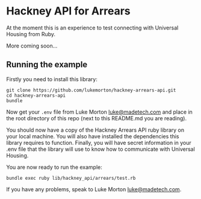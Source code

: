 # Hackney API for Arrears

At the moment this is an experience to test connecting with Universal Housing from Ruby.

More coming soon...

## Running the example

Firstly you need to install this library:

```
git clone https://github.com/lukemorton/hackney-arrears-api.git
cd hackney-arrears-api
bundle
```

Now get your `.env` file from Luke Morton <luke@madetech.com> and place in the root directory of this repo (next to this README.md you are reading).

You should now have a copy of the Hackney Arrears API ruby library on your local machine. You will also have installed the dependencies this library requires to function. Finally, you will have secret information in your .env file that the library will use to know how to communicate with Universal Housing.

You are now ready to run the example:

```
bundle exec ruby lib/hackney_api/arrears/test.rb
```

If you have any problems, speak to Luke Morton <luke@madetech.com>.
